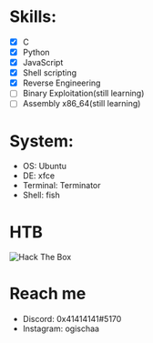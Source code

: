 # Skills:
- [x] C
- [x] Python
- [x] JavaScript
- [x] Shell scripting
- [x] Reverse Engineering
- [ ] Binary Exploitation(still learning)
- [ ] Assembly x86_64(still learning)
# System:
* OS: Ubuntu
* DE: xfce
* Terminal: Terminator
* Shell: fish
# HTB
 <img src="http://www.hackthebox.eu/badge/image/415826" alt="Hack The Box"> 

# Reach me 
 - Discord: 0x41414141#5170
 - Instagram: ogischaa
